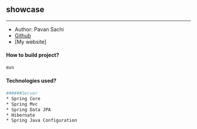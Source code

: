 ## showcase 
---
* Author: Pavan Sachi
* [Github]
* [My website] 

#### How to build project?
```sh
mvn
```
#### Technologies used?
```sh
######Server
* Spring Core
* Spring Mvc
* Spring Data JPA
* Hibernate
* Spring Java Configuration
```
[Github]: <https://github.com/pavansachi/showcase-web>